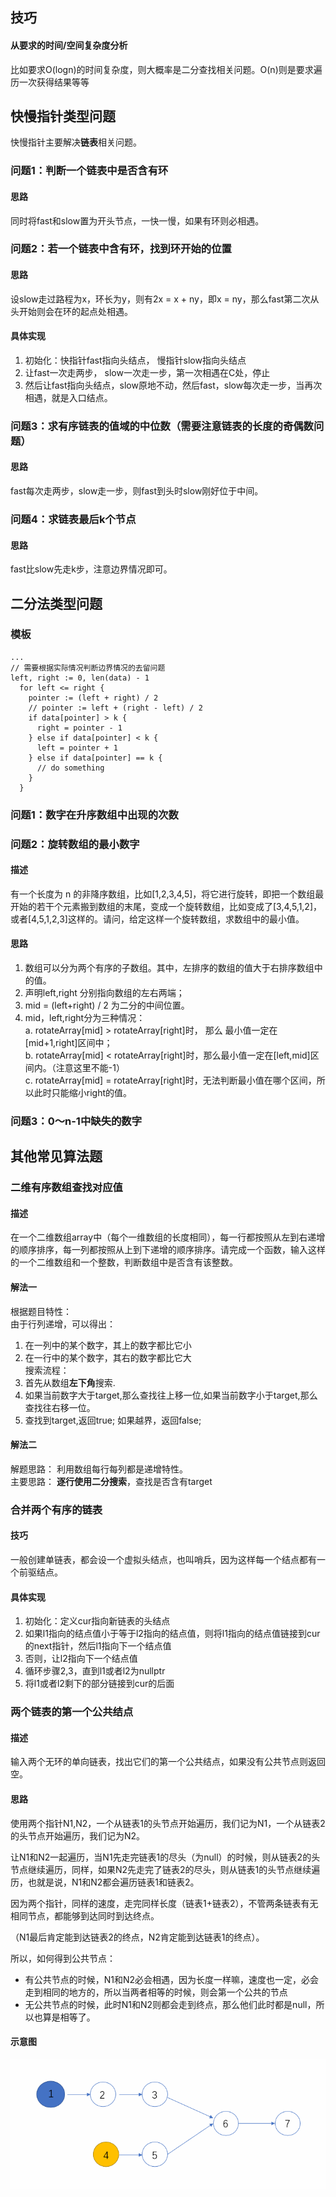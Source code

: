## 技巧
#### 从要求的时间/空间复杂度分析
比如要求O(logn)的时间复杂度，则大概率是二分查找相关问题。O(n)则是要求遍历一次获得结果等等


## 快慢指针类型问题
快慢指针主要解决**链表**相关问题。
### 问题1：判断一个链表中是否含有环
#### 思路
同时将fast和slow置为开头节点，一快一慢，如果有环则必相遇。

### 问题2：若一个链表中含有环，找到环开始的位置
#### 思路
设slow走过路程为x，环长为y，则有2x = x + ny，即x = ny，那么fast第二次从头开始则会在环的起点处相遇。

#### 具体实现
1. 初始化：快指针fast指向头结点， 慢指针slow指向头结点
2. 让fast一次走两步， slow一次走一步，第一次相遇在C处，停止
3. 然后让fast指向头结点，slow原地不动，然后fast，slow每次走一步，当再次相遇，就是入口结点。

### 问题3：求有序链表的值域的中位数（需要注意链表的长度的奇偶数问题）
#### 思路
fast每次走两步，slow走一步，则fast到头时slow刚好位于中间。

### 问题4：求链表最后k个节点
#### 思路
fast比slow先走k步，注意边界情况即可。


## 二分法类型问题
### 模板
```
...
// 需要根据实际情况判断边界情况的去留问题
left, right := 0, len(data) - 1
  for left <= right {
    pointer := (left + right) / 2
    // pointer := left + (right - left) / 2
    if data[pointer] > k {
      right = pointer - 1
    } else if data[pointer] < k {
      left = pointer + 1
    } else if data[pointer] == k {
      // do something
    }
  }
```
### 问题1：数字在升序数组中出现的次数

### 问题2：旋转数组的最小数字 
#### 描述
有一个长度为 n 的非降序数组，比如[1,2,3,4,5]，将它进行旋转，即把一个数组最开始的若干个元素搬到数组的末尾，变成一个旋转数组，比如变成了[3,4,5,1,2]，或者[4,5,1,2,3]这样的。请问，给定这样一个旋转数组，求数组中的最小值。

#### 思路
1. 数组可以分为两个有序的子数组。其中，左排序的数组的值大于右排序数组中的值。
2. 声明left,right 分别指向数组的左右两端；
3. mid = (left+right) / 2 为二分的中间位置。
4. mid，left,right分为三种情况：<br>
    a. rotateArray[mid] > rotateArray[right]时， 那么 最小值一定在 [mid+1,right]区间中；<br>
    b. rotateArray[mid] < rotateArray[right]时，那么最小值一定在[left,mid]区间内。（注意这里不能-1）<br>
    c. rotateArray[mid] = rotateArray[right]时，无法判断最小值在哪个区间，所以此时只能缩小right的值。

### 问题3：0～n-1中缺失的数字


## 其他常见算法题
### 二维有序数组查找对应值
#### 描述
在一个二维数组array中（每个一维数组的长度相同），每一行都按照从左到右递增的顺序排序，每一列都按照从上到下递增的顺序排序。请完成一个函数，输入这样的一个二维数组和一个整数，判断数组中是否含有该整数。

#### 解法一
根据题目特性：<br>
由于行列递增，可以得出：<br>
1. 在一列中的某个数字，其上的数字都比它小<br>
2. 在一行中的某个数字，其右的数字都比它大<br>
搜索流程：<br>
1. 首先从数组**左下角**搜索.<br>
2. 如果当前数字大于target,那么查找往上移一位,如果当前数字小于target,那么查找往右移一位。
3. 查找到target,返回true; 如果越界，返回false;

#### 解法二
解题思路： 利用数组每行每列都是递增特性。<br>
主要思路： **逐行使用二分搜索**，查找是否含有target<br>


### 合并两个有序的链表
#### 技巧
一般创建单链表，都会设一个虚拟头结点，也叫哨兵，因为这样每一个结点都有一个前驱结点。

#### 具体实现
1. 初始化：定义cur指向新链表的头结点
2. 如果l1指向的结点值小于等于l2指向的结点值，则将l1指向的结点值链接到cur的next指针，然后l1指向下一个结点值
3. 否则，让l2指向下一个结点值
4. 循环步骤2,3，直到l1或者l2为nullptr
5. 将l1或者l2剩下的部分链接到cur的后面

### 两个链表的第一个公共结点
#### 描述
输入两个无环的单向链表，找出它们的第一个公共结点，如果没有公共节点则返回空。

#### 思路
使用两个指针N1,N2，一个从链表1的头节点开始遍历，我们记为N1，一个从链表2的头节点开始遍历，我们记为N2。

让N1和N2一起遍历，当N1先走完链表1的尽头（为null）的时候，则从链表2的头节点继续遍历，同样，如果N2先走完了链表2的尽头，则从链表1的头节点继续遍历，也就是说，N1和N2都会遍历链表1和链表2。

因为两个指针，同样的速度，走完同样长度（链表1+链表2），不管两条链表有无相同节点，都能够到达同时到达终点。

（N1最后肯定能到达链表2的终点，N2肯定能到达链表1的终点）。

所以，如何得到公共节点：
- 有公共节点的时候，N1和N2必会相遇，因为长度一样嘛，速度也一定，必会走到相同的地方的，所以当两者相等的时候，则会第一个公共的节点
- 无公共节点的时候，此时N1和N2则都会走到终点，那么他们此时都是null，所以也算是相等了。

#### 示意图
<img src="https://raw.githubusercontent.com/dark-tone/notes/main/%E7%AE%97%E6%B3%95/imgs/1.gif">